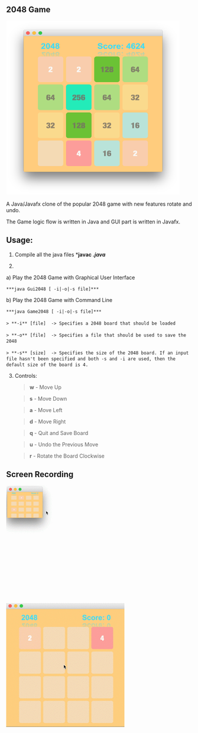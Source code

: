 ## 2048 Game

<img src="./img/2048Game.png" width="470" height="470">

A Java/Javafx clone of the popular 2048 game with new features rotate and undo.

The Game logic flow is written in Java and GUI part is written in Javafx.

## Usage: 

1. Compile all the java files
    ***javac *.java***

2. 
  
  a) Play the 2048 Game with Graphical User Interface

    ***java Gui2048 [ -i|-o|-s file]***
    

  b) Play the 2048 Game with Command Line 

    ***java Game2048 [ -i|-o|-s file]***

    > **-i** [file]  -> Specifies a 2048 board that should be loaded
  
    > **-o** [file]  -> Specifies a file that should be used to save the 2048 

    > **-s** [size]  -> Specifies the size of the 2048 board. If an input file hasn't been specified and both -s and -i are used, then the default size of the board is 4.

3. Controls:

   > **w** - Move Up

   > **s** - Move Down
  
   > **a** - Move Left
   
   > **d** - Move Right
   
   > **q** - Quit and Save Board
   
   > **u** - Undo the Previous Move 
   
   > **r** - Rotate the Board Clockwise

## Screen Recording

![](./img/2048.gif)

![](./img/2048rotate.gif)


